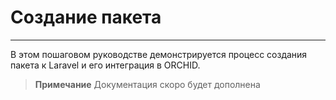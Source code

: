 # Создание пакета
----------

В этом пошаговом руководстве демонстрируется процесс создания пакета к Laravel и его интеграция в ORCHID.



> **Примечание** Документация скоро будет дополнена


